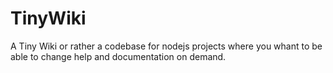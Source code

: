 # TinyWiki
A Tiny Wiki or rather a codebase for nodejs projects where you whant to be able to change help and documentation on demand.
